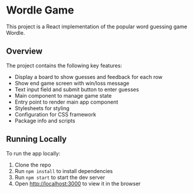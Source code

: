 # Wordle Game

This project is a React implementation of the popular word guessing game Wordle.

## Overview

The project contains the following key features:

- Display a board to show guesses and feedback for each row
- Show end game screen with win/loss message
- Text input field and submit button to enter guesses
- Main component to manage game state
- Entry point to render main app component
- Stylesheets for styling
- Configuration for CSS framework
- Package info and scripts

## Running Locally

To run the app locally:

1. Clone the repo
2. Run `npm install` to install dependencies
3. Run `npm start` to start the dev server
4. Open [http://localhost:3000](http://localhost:3000) to view it in the browser
